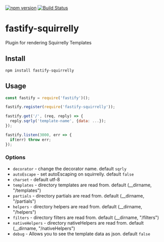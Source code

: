 [![npm version](https://badge.fury.io/js/fastify-squirrelly.svg)](https://badge.fury.io/js/fastify-squirrelly)
[![Build Status](https://travis-ci.org/scottkipfer/fastify-squirrelly.svg?branch=master)](https://travis-ci.org/scottkipfer/fastify-squirrelly)

# fastify-squirrelly
Plugin for rendering Squirrelly Templates

<a name="install"></a>
## Install
```
npm install fastify-squirrelly
```

<a name="usage"></a>
## Usage 
```js
const fastify = require('fastify')();

fastify.register(require('fastify-squirrelly'));

fastify.get('/', (req, reply) => {
  reply.sqrly('template-name', {data: ...});
});

fastify.listen(3000, err => {
  if(err) throw err;
});
```
<a name="options"></a>
### Options
  - `decorator` - change the decorator name. default `sqrly`
  - `autoEscape` - set autoEscaping on squirrelly. default `false`
  - `charset` - default utf-8
  - `templates` - directory templates are read from. default (__dirname, "/templates")
  - `partials` - directory partials are read from. default (__dirname, "/partials")
  - `helpers` - directory helpers are read from. default (__dirname, "/helpers")
  - `filters` - directory filters are read from. default (__dirname, "/filters")
  - `nativeHelpers` - directory nativeHelpers are read from. default (__dirname, "/nativeHelpers")
  - `debug` - Allows you to see the template data as json. default `false`
